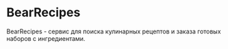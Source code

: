 # BearRecipes
BearRecipes - сервис для поиска кулинарных рецептов и заказа готовых наборов с ингредиентами.


